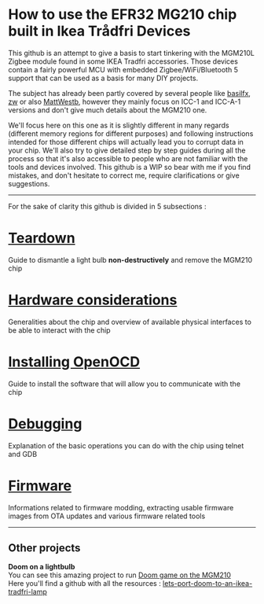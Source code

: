 # <a>How to use the EFR32 MG210 chip built in Ikea Trådfri Devices</a>
This github is an attempt to give a basis to start tinkering with the MGM210L Zigbee module found in some IKEA Tradfri accessories.
Those devices contain a fairly powerful MCU with embedded Zigbee/WiFi/Bluetooth 5 support that can be used as a basis for many DIY projects.

The subject has already been partly covered by several people like [basilfx](https://github.com/basilfx/TRADFRI-Hacking), [zw](https://github.com/zw/TRADFRI-Hacking) or also [MattWestb](https://github.com/MattWestb/IKEA-TRADFRI-ICC-A-1-Module), however they mainly focus on ICC-1 and ICC-A-1 versions and don't give much details about the MGM210 one.

We'll focus here on this one as it is slightly different in many regards (different memory regions for different purposes) and following instructions intended for those different chips will actually lead you to corrupt data in your chip.
We'll also try to give detailed step by step guides during all the process so that it's also accessible to people who are not familiar with the tools and devices involved.
This github is a WIP so bear with me if you find mistakes, and don't hesitate to correct me, require clarifications or give suggestions.


---

For the sake of clarity this github is divided in 5 subsections :

# [Teardown][Teardown]
[Teardown]:Teardown/Teardown.md</b>
Guide to dismantle a light bulb **non-destructively** and remove the MGM210 chip


# [Hardware considerations][Hardware]
[Hardware]:Hardware/Hardware.md</b>
Generalities about the chip and overview of available physical interfaces to be able to interact with the chip


# [Installing OpenOCD][OpenOCD]
[OpenOCD]:OpenOCD/OpenOCD.md
Guide to install the software that will allow you to communicate with the chip


# [Debugging][Debugging]
[Debugging]:Debugging/Debugging.md
Explanation of the basic operations you can do with the chip using telnet and GDB


# [Firmware][Firmware]
[Firmware]:Firmwares/Firmware.md
Informations related to firmware modding, extracting usable firmware images from OTA updates and various firmware related tools










---
## Other projects

**Doom on a lightbulb**  
You can see this amazing project to run [Doom game on the MGM210](https://github.com/marciopocebon/MG21DOOM)  
Here you'll find a github with all the resources : [lets-port-doom-to-an-ikea-tradfri-lamp](https://web.archive.org/web/20210614073810/https://next-hack.com/index.php/2021/06/12/lets-port-doom-to-an-ikea-tradfri-lamp/)
